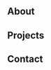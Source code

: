 <h2>About</h2>

<script type="text/JavaScript">

let pageView = 0;
let siteTitle = "joshfogle.github.io"
let pageTitle = 'All about Me';
let pageAuthor = 'Josh Fogle';


function pageTitles() {
  document.write(pageTitle);
  }

function pageAuthors() {
  document.write(pageAuthor);
}

function pageViews() {
  pageView++;
  document.write(pageView);
}

</script>

<h2>Projects</h2>

<h2>Contact</h2>
